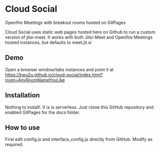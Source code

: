 # Cloud Social
Openfire Meetings with breakout rooms hosted on GitPages

Cloud Social uses static web pages hosted here on Github to run a custom version of jitsi-meet. It works with both Jitsi-Meet and Openfire Meetings hosted instances, but defaults to meet.jit.si

## Demo
Open a browser window/tabs instances and point it at https://kwu2u.github.io/cloud-social/index.html?room=AnyRoomNameYouLike

## Installation
Nothing to install!. It is is serverless. Just clone this GitHub repository and enabled GitPages for the docs folder. 

## How to use
First edit config.js and interface_config.js directly from GitHub. Modify as required.
